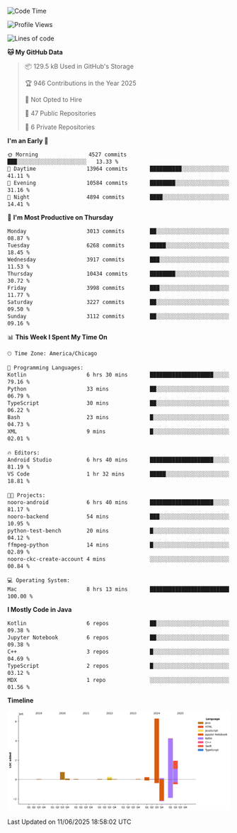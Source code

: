 <!--START_SECTION:waka-->
![Code Time](http://img.shields.io/badge/Code%20Time-1%2C300%20hrs%2036%20mins-blue)

![Profile Views](http://img.shields.io/badge/Profile%20Views-0-blue)

![Lines of code](https://img.shields.io/badge/From%20Hello%20World%20I%27ve%20Written-14.2%20million%20lines%20of%20code-blue)

**🐱 My GitHub Data** 

> 📦 129.5 kB Used in GitHub's Storage 
 > 
> 🏆 946 Contributions in the Year 2025
 > 
> 🚫 Not Opted to Hire
 > 
> 📜 47 Public Repositories 
 > 
> 🔑 6 Private Repositories 
 > 
**I'm an Early 🐤** 

```text
🌞 Morning                4527 commits        ███░░░░░░░░░░░░░░░░░░░░░░   13.33 % 
🌆 Daytime                13964 commits       ██████████░░░░░░░░░░░░░░░   41.11 % 
🌃 Evening                10584 commits       ████████░░░░░░░░░░░░░░░░░   31.16 % 
🌙 Night                  4894 commits        ████░░░░░░░░░░░░░░░░░░░░░   14.41 % 
```
📅 **I'm Most Productive on Thursday** 

```text
Monday                   3013 commits        ██░░░░░░░░░░░░░░░░░░░░░░░   08.87 % 
Tuesday                  6268 commits        █████░░░░░░░░░░░░░░░░░░░░   18.45 % 
Wednesday                3917 commits        ███░░░░░░░░░░░░░░░░░░░░░░   11.53 % 
Thursday                 10434 commits       ████████░░░░░░░░░░░░░░░░░   30.72 % 
Friday                   3998 commits        ███░░░░░░░░░░░░░░░░░░░░░░   11.77 % 
Saturday                 3227 commits        ██░░░░░░░░░░░░░░░░░░░░░░░   09.50 % 
Sunday                   3112 commits        ██░░░░░░░░░░░░░░░░░░░░░░░   09.16 % 
```


📊 **This Week I Spent My Time On** 

```text
🕑︎ Time Zone: America/Chicago

💬 Programming Languages: 
Kotlin                   6 hrs 30 mins       ████████████████████░░░░░   79.16 % 
Python                   33 mins             ██░░░░░░░░░░░░░░░░░░░░░░░   06.79 % 
TypeScript               30 mins             ██░░░░░░░░░░░░░░░░░░░░░░░   06.22 % 
Bash                     23 mins             █░░░░░░░░░░░░░░░░░░░░░░░░   04.73 % 
XML                      9 mins              █░░░░░░░░░░░░░░░░░░░░░░░░   02.01 % 

🔥 Editors: 
Android Studio           6 hrs 40 mins       ████████████████████░░░░░   81.19 % 
VS Code                  1 hr 32 mins        █████░░░░░░░░░░░░░░░░░░░░   18.81 % 

🐱‍💻 Projects: 
nooro-android            6 hrs 40 mins       ████████████████████░░░░░   81.17 % 
nooro-backend            54 mins             ███░░░░░░░░░░░░░░░░░░░░░░   10.95 % 
python-test-bench        20 mins             █░░░░░░░░░░░░░░░░░░░░░░░░   04.12 % 
ffmpeg-python            14 mins             █░░░░░░░░░░░░░░░░░░░░░░░░   02.89 % 
nooro-ckc-create-account 4 mins              ░░░░░░░░░░░░░░░░░░░░░░░░░   00.84 % 

💻 Operating System: 
Mac                      8 hrs 13 mins       █████████████████████████   100.00 % 
```

**I Mostly Code in Java** 

```text
Kotlin                   6 repos             ██░░░░░░░░░░░░░░░░░░░░░░░   09.38 % 
Jupyter Notebook         6 repos             ██░░░░░░░░░░░░░░░░░░░░░░░   09.38 % 
C++                      3 repos             █░░░░░░░░░░░░░░░░░░░░░░░░   04.69 % 
TypeScript               2 repos             █░░░░░░░░░░░░░░░░░░░░░░░░   03.12 % 
MDX                      1 repo              ░░░░░░░░░░░░░░░░░░░░░░░░░   01.56 % 
```



**Timeline**

![Lines of Code chart](https://raw.githubusercontent.com/phanijsp/phanijsp/main/assets/bar_graph.png)


 Last Updated on 11/06/2025 18:58:02 UTC
<!--END_SECTION:waka-->
